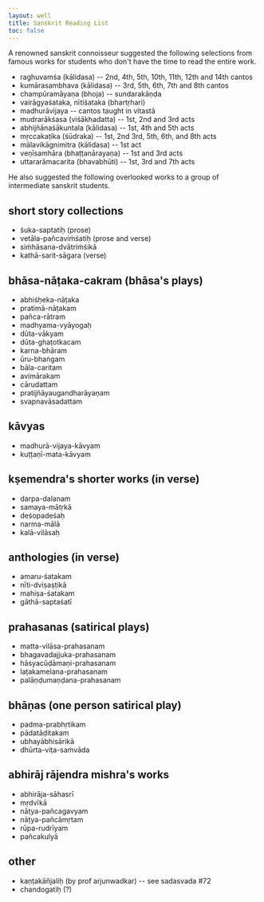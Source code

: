 ```yaml
---
layout: well
title: Sanskrit Reading List
toc: false
---
```


A renowned sanskrit connoisseur suggested the following selections from famous works for students who don't have the time to read the entire work.

* raghuvamśa (kālidasa) -- 2nd, 4th, 5th, 10th, 11th, 12th and 14th cantos
* kumārasambhava (kālidasa) -- 3rd, 5th, 6th, 7th and 8th cantos
* champūramāyaṇa (bhoja) -- sundarakāṇḍa
* vairāgyaśataka, nītiśataka (bhartṛhari)
* madhurāvijaya -- cantos taught in vitastā
* mudrarākśasa (viśākhadatta) -- 1st, 2nd and 3rd acts
* abhijñānaśākuntala  (kālidasa) -- 1st, 4th and 5th acts
* mṛccakaṭika (śūdraka) -- 1st, 2nd 3rd, 5th, 6th, and 8th acts
* mālavikāgnimitra (kālidasa) -- 1st act
* veṇīsamhāra (bhaṭṭanārayaṇa) -- 1st and 3rd acts
* uttararāmacarita (bhavabhūti) -- 1st, 3rd and 7th acts

He also suggested the following overlooked works to a group of intermediate sanskrit students.

## short story collections

* śuka-saptatiḥ (prose)
* vetāla-pañcaviṁśatiḥ (prose and verse)
* siṁhāsana-dvātriṁśikā
* kathā-sarit-sāgara (verse)

## bhāsa-nāṭaka-cakram (bhāsa's plays)

* abhiśḥeka-nāṭaka
* pratimā-nāṭakam
* pañca-rātram
* madhyama-vyāyogaḥ
* dūta-vākyam
* dūta-ghaṭotkacam
* karna-bhāram
* ūru-bhaṅgam
* bāla-caritam
* avimārakam
* cārudattam
* pratijñāyaugandharāyaṇam
* svapnavāsadattam

## kāvyas

* madhurā-vijaya-kāvyam
* kuṭṭaṇī-mata-kāvyam

## kṣemendra's shorter works (in verse)

* darpa-dalanam
* samaya-mātṛkā
* deśopadeśaḥ
* narma-mālā
* kalā-vilāsaḥ

## anthologies (in verse)

* amaru-śatakam
* nīti-dviṣaṣṭikā
* mahiṣa-śatakam
* gāthā-saptaśatī

## prahasanas (satirical plays)

* matta-vilāsa-prahasanam
* bhagavadajjuka-prahasanam
* hāsyacūḍāmaṇi-prahasanam
* laṭakamelana-prahasanam
* palāṇḍumaṇḍana-prahasanam

## bhāṇas (one person satirical play)

* padma-prabhṛtikam
* pādatāḍitakam
* ubhayābhisārikā
* dhūrta-viṭa-saṁvāda

## abhirāj rājendra mishra's works

* abhirāja-sāhasrī
* mṛdvīkā
* nāṭya-pañcagavyam
* nāṭya-pañcāmṛtam
* rūpa-rudrīyam
* pañcakulyā

## other

* kaṇṭakāñjaliḥ (by prof arjunwadkar) -- see sadasvada #72
* chandogatiḥ (?)
